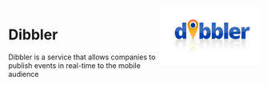 <img src="https://github.com/karmats/geomarket-android/blob/master/app/src/main/res/drawable/logo_splash.png?raw=true" width="200" align="right" />

# Dibbler

Dibbler is a service that allows companies to publish events in real-time to the mobile audience
